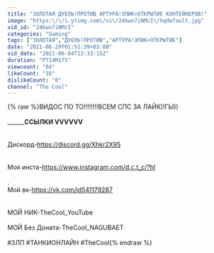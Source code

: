 ```yaml
---
title: "ЗОЛОТАЯ ДУЕЛЬ!ПРОТИВ АРТУРА!ЭПИК+ОТКРЫТИЕ КОНТЕЙНЕРОВ!"
image: "https:\/\/i.ytimg.com\/vi\/24kwo7iNMcI\/hqdefault.jpg"
vid_id: "24kwo7iNMcI"
categories: "Gaming"
tags: ["ЗОЛОТАЯ","ДУЕЛЬ!ПРОТИВ","АРТУРА!ЭПИК+ОТКРЫТИЕ"]
date: "2021-06-29T01:51:39+03:00"
vid_date: "2021-06-04T12:33:15Z"
duration: "PT14M17S"
viewcount: "84"
likeCount: "16"
dislikeCount: "0"
channel: "The Cool"
---
```

{% raw %}ВИДОС ПО ТО!!!!!!!!ВСЕМ СПС ЗА ЛАЙК)!ГЫ))<br /><br />____________________________ССЫЛКИ  VVVVVV______________________<br /><br /><br />Дискорд-<a rel="nofollow" target="blank" href="https://discord.gg/Xhkr2X95">https://discord.gg/Xhkr2X95</a><br /><br /><br />Моя инста-<a rel="nofollow" target="blank" href="https://www.instagram.com/d.c.t_c/?hl">https://www.instagram.com/d.c.t_c/?hl</a><br /><br />.<br />Мой вк-<a rel="nofollow" target="blank" href="https://vk.com/id541179287">https://vk.com/id541179287</a><br /><br /><br />МОЙ НИК-TheCool_YouTube<br /><br />МОЙ Без Доната-TheCool_NAGUBAET<br /><br />#ЗЛП #ТАНКИОНЛАЙН #TheCool{% endraw %}
